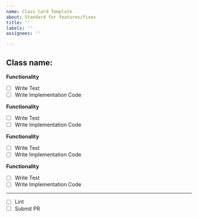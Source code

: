```yaml
---
name: Class Card Template
about: Standard for features/fixes
title: ''
labels: ''
assignees: ''

---
```


## Class name: 

__Functionality__
- [ ] Write Test
- [ ] Write Implementation Code

__Functionality__
- [ ] Write Test
- [ ] Write Implementation Code

__Functionality__
- [ ] Write Test
- [ ] Write Implementation Code

__Functionality__
- [ ] Write Test
- [ ] Write Implementation Code

***
- [ ] Lint
- [ ] Submit PR
